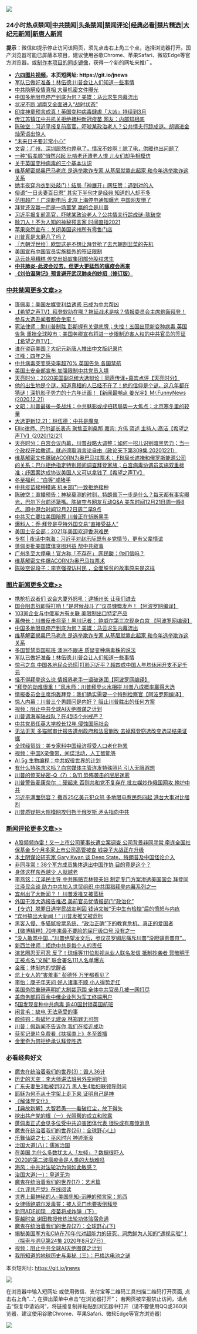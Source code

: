 ![](https://raw.githubusercontent.com/fqnews/bnews/master/64photo/fqnews-qr.jpg)

<div id="tt">
<h3>24小时热点禁闻|<a href="#%E4%B8%AD%E5%85%B1%E7%A6%81%E9%97%BB%E6%9B%B4%E5%A4%9A%E6%96%87%E7%AB%A0">中共禁闻</a>|<a href="#%E5%9B%BE%E7%89%87%E6%96%B0%E9%97%BB%E6%9B%B4%E5%A4%9A%E6%96%87%E7%AB%A0">头条禁闻</a>|<a href="#%E6%96%B0%E9%97%BB%E8%AF%84%E8%AE%BA%E6%9B%B4%E5%A4%9A%E6%96%87%E7%AB%A0">禁闻评论|<a href="#%E5%BF%85%E7%9C%8B%E7%BB%8F%E5%85%B8%E5%A5%BD%E6%96%87">经典必看|<a href="/video.md#%E7%A6%81%E7%89%87%E7%B2%BE%E9%80%89">禁片精选</a>|<a href="https://github.com/fqnews/djy/blob/master/gb/nf1351518.md#1">大纪元新闻</a>|<a href="https://github.com/fqnews/ntdtv/blob/master/gb/prog204.md#1">新唐人新闻</a></h3>
<div><b>提示：</b>微信如提示停止访问该网页，须先点击右上角三个点，选择浏览器打开。国产浏览器可能已屏蔽本项目，建议使用谷歌Chrome、苹果Safari、微软Edge等官方浏览器。或<a href="https://github.com/fqnews/bnews/blob/master/%E5%88%B6%E4%BD%9Cgit%E7%A6%81%E9%97%BB%E9%95%9C%E5%83%8F.md">制作本项目的同步镜像</a>，获得一个新的网址来推广。</div>
<ul>
<li><b><a href="http://d1.bdrive.tk/64.mp4" target="_blank">六四图片视频</a>，本页短网址: https://git.io/jnews</b></li>
<li><a href="/topimagenews/20201221/1452138.md">军队已做好准备！林伍德:川普会让人们知道一些事情</a></li>
<li><a href="/cbnews/20201221/1452167.md">中共隐瞒疫情真相 大量机密文件曝光</a></li>
<li><a href="/topimagenews/20201222/1452575.md">中国多地限电停产到底为何？美媒：马云求生内幕流出</a></li>
<li><a href="/cbnews/20201221/1452228.md">状况不断 湖南又全面进入“战时状态”</a></li>
<li><a href="/worldnews/20201221/1452209.md">印度神童预言成真！英国变种病毒肆虐「大凶」持续到3月</a></li>
<li><a href="/cnnews/20201222/1452504.md">传江苏镇江中共机关拒绝接种新冠疫苗 网友：内部知根底</a></li>
<li><a href="/cbnews/20201221/1452255.md">陈破空：习近平报复前高官，吓唬某政治老人？公共情夫行踪成谜。胡锡进金灿荣语出惊人</a></li>
<li><a href="/comments/20201221/1452193.md">“未来日子要非常小心”</a></li>
<li><a href="/bannedvideo/20201221/1452146.md">文睿：广州、深圳居然也停电了，情况不妙啊！除了电，供暖也出问题了</a></li>
<li><a href="/lifebaike/20201222/1452545.md">一种“假孝顺”悄然兴起 比啃老还遭老人恨 儿女们却争相模仿</a></li>
<li><a href="/baitai/20201221/1452173.md">关于英国变种病毒的三个基本认识</a></li>
<li><a href="/topimagenews/20201222/1452466.md">维基解密揭奥巴马老底 是选举欺诈专家 从基层就靠此起家 和今年选举欺诈这关系</a></li>
<li><a href="/cbnews/20201222/1452437.md">她半夜穿内衣到处敲门！结局「神展开」网狂赞：遇到对的人</a></li>
<li><a href="/funmedia/20201222/1452529.md">俗语“一日夫妻百日恩” 其实下半句才是经典 知道的人却不多</a></li>
<li><a href="/comments/20201222/1452494.md">范围超广！广深断电后 北京上海停电通知曝光 中国网友懵了</a></li>
<li><a href="/cnnews/20201221/1452187.md">拜登还没赢—而是一场噩梦 赢的会是川普</a></li>
<li><a href="/taiwannews/20201222/1452379.md">习近平报复前高官，吓唬某政治老人？公共情夫行踪成谜-陈破空</a></li>
<li><a href="/comments/20201221/1452367.md">赊刀人！不为人知的神秘预言家 时间直指2021</a></li>
<li><a href="/cnnews/20201221/1452217.md">苹果突然宣布：关闭美国这州所有零售门店</a></li>
<li><a href="/ssgc/20201221/1452126.md">川普真是太磨几了吗？</a></li>
<li><a href="/ssgc/20201222/1452491.md">〖兲朝浮世绘〗欧盟这是不想让拜登抢了去兲朝割韭菜的先机</a></li>
<li><a href="/worldnews/usa/20201222/1452501.md">美国宣布中国官员实施额外的签证限制</a></li>
<li><a href="/comments/20201221/1452273.md">马云处境糟糕 传交出蚂蚁集团部分股权求生</a></li>
<li><b><a href="/comments/20200211/1275071.md" target="_blank">中共肺炎-此波会过去，但更大更猛烈的瘟疫会再来</a></b></li>
<li><b><a href="/comments/20200207/1272816.md" target="_blank">《刘伯温碑记》预言避开武汉肺炎的妙招（修订版）</a></b></li>
</ul>
</div>

<div class="catlist">
<h3><a href="/cbnews/" target="_blank">中共禁闻</a><span><a href="/cbnews/" target="_blank" rel="nofollow">更多文章>></a></span></h3>
<ul>
<li><a href="/cbnews/20201222/1452765.md" target="_blank">篷佩奥：美国左媒受利益诱惑 已成为中共帮凶</a></li>
<li><a href="/cbnews/20201222/1452758.md" target="_blank">【希望之声TV】拜登软肋在哪？拖延战术是啥？情报委员会主席炮轰拜登！参与大选丑闻者都会坐牢！</a></li>
<li><a href="/cbnews/20201222/1452738.md" target="_blank">宪法律师：助川普制胜 彭斯握有关键底牌；失控！五国出现新变种病毒 英国告急 重挫全球股市；美国务卿宣布将进一步限制迫害人权的中共官员的签证【希望之声TV】</a></li>
<li><a href="/cbnews/20201222/1452734.md" target="_blank">谁在盗窃美国？大纪元新唐人推出中文版纪录片</a></li>
<li><a href="/cbnews/20201222/1452713.md" target="_blank">江峰：四年之殇</a></li>
<li><a href="/cbnews/20201222/1452432.md" target="_blank">中共病毒突变感染率超70% 英国告急 各国禁航</a></li>
<li><a href="/cbnews/20201222/1452686.md" target="_blank">美国土安全部宣布 加强限制中共党员入境</a></li>
<li><a href="/cbnews/20201222/1452647.md" target="_blank">天亮时分：2020美国副总统大选辩论｜同声传译+嘉宾点评【天亮时分】</a></li>
<li><a href="/cbnews/20201222/1452626.md" target="_blank">他的出生地是个谜，知道真相的人已经不在了！他的信仰是个谜，这八年都在猜谜！深扒影子势力的十六年计画！【新闻最嘲点 姜光宇】Mr.FunnyNews (2020.12.21)‬</a></li>
<li><a href="/cbnews/20201222/1452602.md" target="_blank">文昭：川普最後一条战线；中共魅影或成扭转局势一大焦点；北京寒冬里的较量</a></li>
<li><a href="/cbnews/20201222/1452601.md" target="_blank">大选更新12.21：林伍德：中共是魔鬼</a></li>
<li><a href="/cbnews/20201222/1452589.md" target="_blank">Ellic律师、巴尔部长表态  聚焦亚利桑那 嘉宾: 方伟 蓝述 主持人:高洁【希望之声TV】(2020/12/21)</a></li>
<li><a href="/cbnews/20201222/1452573.md" target="_blank">天亮时分：白宫会议内幕，川普战略大调整；如何一招儿识别暗黑势力；当一个政权开始撒谎，就必须取消言论自由（政论天下第309集 20201221）</a></li>
<li><a href="/cbnews/20201222/1452544.md" target="_blank">维基解密文件爆破ACORN为奥巴马拉票术； FBI局长遮掩和俄罗斯能源公司的关系；巴尔拒绝指定特别顾问调查拜登家族；白宫病毒协调员实施双重标准；纾困案达成协议美国人又可以拿钱了【希望之声TV】</a></li>
<li><a href="/cbnews/20201222/1452528.md" target="_blank">冬至福利：“白等”咸猪手</a></li>
<li><a href="/cbnews/20201222/1452527.md" target="_blank">中共疫苗接种摸底 机关部门一致拒绝接种</a></li>
<li><a href="/cbnews/20201222/1452521.md" target="_blank">陈破空：直播预告：神秘莫测的时刻，特朗普下一步是什么？每天都有事实曝光，巴尔下台前还犟嘴。陈破空与网友互动Q&amp;A 美东时间12月21日周一晚8点、即中港台时间12月22日周二早9点</a></li>
<li><a href="/cbnews/20201222/1452511.md" target="_blank">中共灭亡要拉美国陪葬 川普正在斩断黑手</a></li>
<li><a href="/cbnews/20201222/1452503.md" target="_blank">爆料人：乔·拜登是亨特外国交易“直接受益人”</a></li>
<li><a href="/cbnews/20201222/1452497.md" target="_blank">美国土安全部：2021年美国欢迎香港难民</a></li>
<li><a href="/cbnews/20201222/1452495.md" target="_blank">专栏 | 夜话中南海：习近平对赵乐际既有乡党情节，更有父辈情谊</a></li>
<li><a href="/cbnews/20201222/1452481.md" target="_blank">蓬佩奥批美国媒体贪图利益 帮中共叙事</a></li>
<li><a href="/cbnews/20201222/1452467.md" target="_blank">广州冬至大停电！官方称「不存在」 网民酸：你们信吗？</a></li>
<li><a href="/cbnews/20201222/1452454.md" target="_blank">维基解密文件爆ACORN为奥巴马拉票术</a></li>
<li><a href="/cbnews/20201222/1452444.md" target="_blank">陈破空说段子：李克强探访村民 ，全面脱贫的故事原来是这样</a></li>

</ul>
</div>
<div class="catlist">
<h3><a href="/topimagenews/" target="_blank">图片新闻</a><span><a href="/topimagenews/" target="_blank" rel="nofollow">更多文章>></a></span></h3>
<ul>
<li><a href="/topimagenews/20201222/1452789.md" target="_blank">携枪抗议者们 议会大厦外怒吼：逮捕州长 让我们进去</a></li>
<li><a href="/topimagenews/20201222/1452764.md" target="_blank">国会阻击战即将打响！“是时候战斗了”议员慷慨发声！【阿波罗网编译】</a></li>
<li><a href="/topimagenews/20201222/1452741.md" target="_blank">103家企业与中俄军方有关联 美限制出口特定产品</a></li>
<li><a href="/topimagenews/20201222/1452728.md" target="_blank">幕僚长：川普反击将至！黑川记者： 鲍威尔第三次现身白宫 【阿波罗网编译】</a></li>
<li><a href="/topimagenews/20201222/1452575.md" target="_blank">中国多地限电停产到底为何？美媒：马云求生内幕流出</a></li>
<li><a href="/topimagenews/20201222/1452466.md" target="_blank">维基解密揭奥巴马老底 是选举欺诈专家 从基层就靠此起家 和今年选举欺诈这关系</a></li>
<li><a href="/topimagenews/20201222/1452456.md" target="_blank">多国暂禁英国航班 澳洲不跟进 质疑变种病毒株的说法</a></li>
<li><a href="/topimagenews/20201221/1452138.md" target="_blank">军队已做好准备！林伍德:川普会让人们知道一些事情</a></li>
<li><a href="/topimagenews/20201221/1452107.md" target="_blank">惊弓之鸟 中国各地民众恐慌|打脸习近平？超四成中国人年均休闲开支不足千元</a></li>
<li><a href="/topimagenews/20201221/1452098.md" target="_blank">怪不得拜登这么说 情报界老手一语破迷团【阿波罗网编译】</a></li>
<li><a href="/topimagenews/20201221/1452063.md" target="_blank">“拜登的劫难很重！”风水师：川普拜登火水相拼 川普八成概率赢得大选</a></li>
<li><a href="/topimagenews/20201221/1452024.md" target="_blank">情报委员会主席炮轰拜登：我们确实需要一个特别检察官【阿波罗网编译】</a></li>
<li><a href="/comments/20201221/1451894.md" target="_blank">惊人内幕：川普三个男顾问是内奸？ 阻止川普胜出的任何方案</a></li>
<li><a href="/comments/20201221/1451945.md" target="_blank">视频：阻止中共全球AI灭绝图谋之计划</a></li>
<li><a href="/topimagenews/20201221/1451914.md" target="_blank">川普调海军陆战队？在4到5个州戒严？</a></li>
<li><a href="/topimagenews/20201221/1451913.md" target="_blank">中共党员任英大学校长12年 侵蚀国际社会</a></li>
<li><a href="/topimagenews/20201221/1451863.md" target="_blank">无法无天 多猫腻审计报告遭州政府和法官删改 去掉拜登窃选改变选举结果证据</a></li>
<li><a href="/topimagenews/20201221/1451854.md" target="_blank">全球经贸战：美专家料中国经济将受人口老化拖累</a></li>
<li><a href="/comments/20201220/1451654.md" target="_blank">视频：中国X录像带，间谍活动，人工智能等</a></li>
<li><a href="/comments/20201220/1451637.md" target="_blank">AI 5g 生物编程：中共奴役世界的计划</a></li>
<li><a href="/topimagenews/20201220/1451560.md" target="_blank">有什么特殊含义吗？白宫媒体主管连发特殊照片 引人无限遐想</a></li>
<li><a href="/comments/20201220/1451520.md" target="_blank">川普的惊天秘密-Q（7）：9/11 恐怖袭击的层层迷雾</a></li>
<li><a href="/topimagenews/20201220/1451365.md" target="_blank">川普警告麦康奈尔 ：硬起来 否则共和党不复存在 批左媒炒作俄国网攻 掩护中共</a></li>
<li><a href="/topimagenews/20201220/1451283.md" target="_blank">习近平满面愁容？ 撒币25亿美元犯众怒 多地限电惹民怨四起 港台大事对比强烈</a></li>
<li><a href="/topimagenews/20201220/1451269.md" target="_blank">川普质疑把大规模网攻归咎于俄罗斯 矛头指向中共</a></li>

</ul>
</div>
<div class="catlist">
<h3><a href="/comments/" target="_blank">新闻评论</a><span><a href="/comments/" target="_blank" rel="nofollow">更多文章>></a></span></h3>
<ul>
<li><a href="/comments/20201222/1452780.md" target="_blank">A股频频炸雷！又一上市公司董事长遭立案调查 公司背景非同寻常 牵连全国社保基金 5个月多家上市公司高管被查 钱袋子大战正在升级</a></li>
<li><a href="/comments/20201222/1452772.md" target="_blank">本土阴谋论研究家 Gary Kwan 谈 Deep State、特朗普及中国怪论介入</a></li>
<li><a href="/comments/20201222/1452771.md" target="_blank">非同寻常！38个军方成员集体退出中国作协 目的竟是这个？</a></li>
<li><a href="/comments/20201222/1452762.md" target="_blank">身体这样东西越少 人就越老</a></li>
<li><a href="/comments/20201222/1452757.md" target="_blank">李燕铭：江泽民主导 中共贿赂克林顿夫妇 制定专门方案渗透美国国会 拜登同江泽民会谈 助力中共加入世贸组织 中共围猎拜登内幕系列之一</a></li>
<li><a href="/comments/20201222/1452752.md" target="_blank">宾州出了大新闻？！ 川普发推又被蓝标</a></li>
<li><a href="/comments/20201222/1452733.md" target="_blank">外国干涉大选报告推迟 美前官员忧情报部门“政治化”</a></li>
<li><a href="/comments/20201222/1452727.md" target="_blank">【专访】脱罪日遇学民战友判囚 钱诗文被“无中生有检控”后的愤怒与内疚</a></li>
<li><a href="/comments/20201222/1452726.md" target="_blank">“宾州搞出大新闻！” 川普发推又被蓝标</a></li>
<li><a href="/comments/20201222/1452190.md" target="_blank">黑客入侵、多猫腻投票系统、“政治正确”下的教育危机、真正的爱国者</a></li>
<li><a href="/comments/20201222/1452715.md" target="_blank">【微博精粹】70年来最不要脸的屎尸级口号 没有之一</a></li>
<li><a href="/comments/20201222/1452267.md" target="_blank">“没人敢骂中国…”川普绝望发文后，参议员罗姆尼痛斥川普“没胆谴责普京”…</a></li>
<li><a href="/comments/20201222/1452431.md" target="_blank">新西兰律师：拒绝中共是每个人的责任</a></li>
<li><a href="/comments/20201222/1452707.md" target="_blank">演艺圈忍无可忍 反了！琼瑶等111位影视从业人联名发信 抵制抄袭者 郭敬明于正被点名“文贼” 联合署名111人名单曝光</a></li>
<li><a href="/comments/20201222/1452486.md" target="_blank">金雁：体制内的觉醒者</a></li>
<li><a href="/comments/20201222/1452697.md" target="_blank">炕上女人的“害羞事” 彭德怀 万里都看见了</a></li>
<li><a href="/comments/20201222/1452696.md" target="_blank">李怡：庚子年天问 好人诸事不顺 小人得势走红</a></li>
<li><a href="/comments/20201222/1452687.md" target="_blank">美国务院重磅声明扩大制裁范围 全体中共官员几被一网打尽</a></li>
<li><a href="/comments/20201222/1452673.md" target="_blank">美商务部将百余中俄企业列为军工终端用户</a></li>
<li><a href="/comments/20201222/1452672.md" target="_blank">5国发现变种中共病毒 逾40国封锁英国航班</a></li>
<li><a href="/comments/20201222/1452662.md" target="_blank">闲言毛：缺电 无法承受的事</a></li>
<li><a href="/comments/20201222/1452661.md" target="_blank">颜纯钩：有破坏无建设 林郑罪无可恕</a></li>
<li><a href="/comments/20201222/1452660.md" target="_blank">川普：假新闻不告诉你 我们在接近成功</a></li>
<li><a href="/comments/20201222/1452659.md" target="_blank">获奖记录片免费看《扶摇直上》冬至首播</a></li>
<li><a href="/comments/20201222/1452658.md" target="_blank">金里奇为何拒绝承认拜登胜选</a></li>

</ul>
</div>

<div class="catlist">
<h3>必看经典好文</h3>
<ul>
<li><a href="/topimagenews/20180521/945342.md" target="_blank">魔鬼在统治着我们的世界(3)：毁人36计</a></li>
<li><a href="/tculture/20121025/73064.md" target="_blank">历史的天空：李大师讲法班另外空间所见</a></li>
<li><a href="/cbnews/20200611/1343037.md" target="_blank">广东夫妻生3胎被罚32万 黑人生4胎妇联领导慰问</a></li>
<li><a href="/ccpdope/20190803/1168965.md" target="_blank">耶稣为何不从十字架上走下来 证明自己是神</a></li>
<li><a href="/bookwiki/20130610/138400.md" target="_blank">《解体党文化》</a></li>
<li><a href="/comments/20201217/1449706.md" target="_blank">【典故新解】大智若愚——看破红尘，放下得失</a></li>
<li><a href="/comments/20200629/1352460.md" target="_blank">挖出共产党的根（一）光照帮的成立和败露</a></li>
<li><a href="/cbnews/20201205/1442271.md" target="_blank">蓬佩奥正式会见多位受中共迫害团体代表 很快或有震惊消息</a></li>
<li><a href="/comments/20181210/1044798.md" target="_blank">魔鬼在统治着我们的世界(26)：全球野心(上)</a></li>
<li><a href="/tculture/20190101/792550.md" target="_blank">乐舞仙踪之七：巫风时兴 神迹渐没</a></li>
<li><a href="/cbnews/20190424/914482.md" target="_blank">治国大道(八)：儒家治国</a></li>
<li><a href="/comments/20200427/1319933.md" target="_blank">在美国 为什么多数犹太人「左倾」？数据很吓人</a></li>
<li><a href="/comments/20200712/1359432.md" target="_blank">2020的第二波瘟疫会是人类的大劫难吗</a></li>
<li><a href="/comments/20191218/1228234.md" target="_blank">海风：中共对法轮功为何如此敏感？</a></li>
<li><a href="/cbnews/20180307/911097.md" target="_blank">治国大道(一)：皇道无为</a></li>
<li><a href="/topimagenews/20180620/960677.md" target="_blank">魔鬼在统治着我们的世界(17)：艺术篇</a></li>
<li><a href="/bookonline/20131116/201057.md" target="_blank">《九评共产党》在线阅读</a></li>
<li><a href="/comments/20200605/783244.md" target="_blank">世界上最神秘的人-美国先知-沉睡的预言家：凯西</a></li>
<li><a href="/comments/20201123/1435422.md" target="_blank">女律师鲍威尔发毒誓：被人灭门也要扳倒拜登</a></li>
<li><a href="/headline/20200908/1392940.md" target="_blank">新冠ADE初现　疫苗将成炸弹（下）</a></li>
<li><a href="/comments/20200511/1322384.md" target="_blank">穿越时空 谢田教授修炼法轮功体验宿命通</a></li>
<li><a href="/comments/20181224/1052333.md" target="_blank">魔鬼在统治着我们的世界(27)：全球野心(下)</a></li>
<li><a href="/cbnews/20200828/1386804.md" target="_blank">揭秘美国军方和CIA在70年代对超能力的研究，洞悉鲜为人知的“遥视实验”！（探索与洞见第24集 2020年8月27日）</a></li>
<li><a href="/comments/20201221/1451945.md" target="_blank">视频：阻止中共全球AI灭绝图谋之计划</a></li>
<li><a href="/tculture/xiulian/20170726/797589.md" target="_blank">我所知道的地球历史与奥秘（三）：巴格达电池之谜</a></li>

</ul>
</div>

本页短网址: https://git.io/jnews

![](https://raw.githubusercontent.com/fqnews/bnews/master/64photo/fqnews-qr.jpg)

在浏览器中输入短网址 或使用微信、支付宝等二维码工具扫描二维码打开页面, 点击右上角"...", 在弹出菜单中点击“在浏览器打开”； 若网页被举报禁止访问，请点击“恢复申请访问”，将链接复制并粘贴到浏览器中打开（请不要使用QQ或360浏览器，建议使用谷歌Chrome、苹果Safari、微软Edge等官方浏览器）

![](https://raw.githubusercontent.com/fqnews/bnews/master/64photo/wx.jpg)